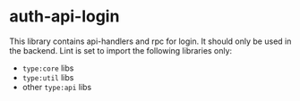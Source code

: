 # auth-api-login

This library contains api-handlers and rpc for login. It should only be used in the backend.
Lint is set to import the following libraries only:

- `type:core` libs
- `type:util` libs
- other `type:api` libs
